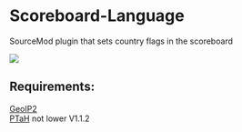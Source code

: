 # Scoreboard-Language
SourceMod plugin that sets country flags in the scoreboard

<img src="https://raw.githubusercontent.com/wend4r/Scoreboard-Language/master/.github/preview.png">

Requirements:
------------
<a href="//github.com/Accelerator74/GeoIP2/releases">GeoIP2</a>
<br>
<a href="//github.com/komashchenko/PTaH/tree/1.1.2">PTaH</a> not lower V1.1.2
